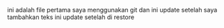 ini adalah file pertama saya menggunakan git dan ini update setelah saya tambahkan teks
ini update setelah di restore